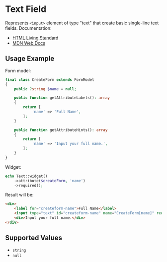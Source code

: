# Text Field

Represents `<input>` element of type "text" that create basic single-line text fields. Documentation:

- [HTML Living Standard](https://html.spec.whatwg.org/multipage/input.html#text-(type=text)-state-and-search-state-(type=search))
- [MDN Web Docs](https://developer.mozilla.org/en-US/docs/Web/HTML/Element/input/text)

## Usage Example

Form model:

```php
final class CreateForm extends FormModel
{
    public ?string $name = null;

    public function getAttributeLabels(): array
    {
        return [
            'name' => 'Full Name',
        ];
    }

    public function getAttributeHints(): array
    {
        return [
            'name' => 'Input your full name.',
        ];
    }
}
```

Widget:

```php
echo Text::widget()
    ->attribute($createForm, 'name')
    ->required();
```

Result will be:

```html
<div>
    <label for="createform-name">Full Name</label>
    <input type="text" id="createform-name" name="CreateForm[name]" required>
    <div>Input your full name.</div>
</div>
```

## Supported Values

- `string`
- `null`
